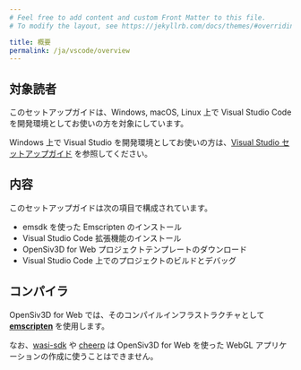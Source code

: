 ```yaml
---
# Feel free to add content and custom Front Matter to this file.
# To modify the layout, see https://jekyllrb.com/docs/themes/#overriding-theme-defaults

title: 概要
permalink: /ja/vscode/overview
---
```


## 対象読者

このセットアップガイドは、Windows, macOS, Linux 上で Visual Studio Code を開発環境としてお使いの方を対象にしています。

Windows 上で Visual Studio を開発環境としてお使いの方は、[Visual Studio セットアップガイド](/ja/building/overview) を参照してください。

## 内容

このセットアップガイドは次の項目で構成されています。

- emsdk を使った Emscripten のインストール
- Visual Studio Code 拡張機能のインストール
- OpenSiv3D for Web プロジェクトテンプレートのダウンロード
- Visual Studio Code 上でのプロジェクトのビルドとデバッグ

## コンパイラ

OpenSiv3D for Web では、そのコンパイルインフラストラクチャとして [**emscripten**](https://emscripten.org) を使用します。

なお、[wasi-sdk](https://github.com/WebAssembly/wasi-sdk) や [cheerp](https://leaningtech.com/cheerp/) は OpenSiv3D for Web を使った WebGL アプリケーションの作成に使うことはできません。
